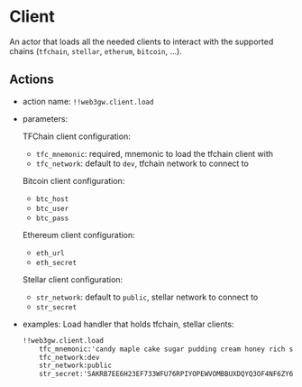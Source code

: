 # Client
An actor that loads all the needed clients to interact with the supported chains (`tfchain`, `stellar`, `etherum`, `bitcoin`, ...).

## Actions
- action name: `!!web3gw.client.load`
- parameters:
    
    TFChain client configuration:
    - `tfc_mnemonic`: required, mnemonic to load the tfchain client with
    - `tfc_network`: default to `dev`, tfchain network to connect to
    
    Bitcoin client configuration:
    - `btc_host`
    - `btc_user`
    - `btc_pass`
    
    Ethereum client configuration:
    - `eth_url`
    - `eth_secret`
    
    Stellar client configuration:
    - `str_network`: default to `public`, stellar network to connect to
    - `str_secret`

- examples:
    Load handler that holds tfchain, stellar clients:
    ```md
    !!web3gw.client.load
        tfc_mnemonic:'candy maple cake sugar pudding cream honey rich smooth crumble sweet treat'
        tfc_network:dev
        str_network:public
        str_secret:'SAKRB7EE6H23EF733WFU76RPIYOPEWVOMBBUXDQYQ3OF4NF6ZY6B6VLW'